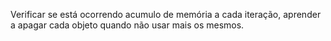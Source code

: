 Verificar se está ocorrendo acumulo de memória a cada iteração, aprender a apagar cada objeto quando não usar mais os mesmos.
